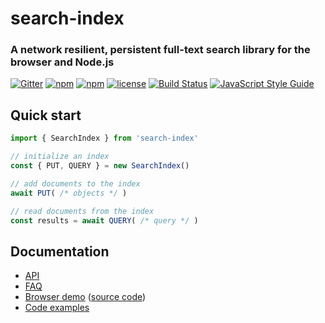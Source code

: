 # search-index

### A network resilient, persistent full-text search library for the browser and Node.js

[![Gitter](https://img.shields.io/gitter/room/nwjs/nw.js.svg?style=flat-square)](https://gitter.im/fergiemcdowall/search-index)
[![npm](https://img.shields.io/npm/v/search-index.svg?style=flat-square)](https://www.npmjs.com/package/search-index)
[![npm](https://img.shields.io/npm/dm/search-index.svg?style=flat-square)](https://npm-stat.com/charts.html?package=search-index)
[![license](https://img.shields.io/github/license/mashape/apistatus.svg?style=flat-square)](LICENCE)
[![Build Status](https://travis-ci.org/fergiemcdowall/search-index.svg?branch=master)](https://travis-ci.org/fergiemcdowall/search-index)
[![JavaScript Style Guide](https://img.shields.io/badge/code_style-standard-brightgreen.svg?style=flat-square)](https://standardjs.com)


## Quick start

```javascript
import { SearchIndex } from 'search-index' 

// initialize an index
const { PUT, QUERY } = new SearchIndex()

// add documents to the index
await PUT( /* objects */ )

// read documents from the index
const results = await QUERY( /* query */ )
```

## Documentation

* [API](docs/API.md)
* [FAQ](docs/FAQ.md)
* [Browser demo](https://fergiemcdowall.github.io/search-index/demo/index.html) ([source code](demo/))
* [Code examples](docs/EXAMPLES.md)

